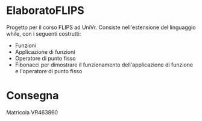 # ElaboratoFLIPS
Progetto per il corso FLIPS ad UniVr. Consiste nell'estensione del linguaggio while, con i seguenti costrutti:
* Funzioni
* Applicazione di funzioni
* Operatore di punto fisso
* Fibonacci per dimostrare il funzionamento dell'applicazione di funzione e l'operatore di punto fisso

# Consegna
Matricola VR463860
